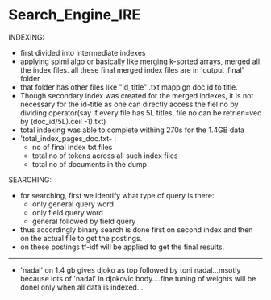 # Search_Engine_IRE

<!-- to do/points to think
- remove/ignore words/sentneces not visible in wiki webpage - like things inside double braces(only the last elemnt when split by '|' is meaningful). like for eg, "abc.jpg" is of no use. such are still present in text.

- why spimi - adv and other ways

- cleaning and processing of links and refs!

- last writing of file not happening when doing so from outside all classes. it happens when i do it  after encountering mediawiki as end element in the article handler class

- string + ko .join kro

- in ko slice se replace kro(if it is in the starting)

- some has "==References==","== References ==","===External Links===" etc - handled

- to remoove {{commons...}} in ref/links - currently handling this by only accepting those lines starting with '*' -->
  
INDEXING:
- first divided into intermediate indexes
- applying spimi algo or basically like merging k-sorted arrays, merged all the index files. all these final merged index files are in 'output_final' folder
- that folder has other files like "id_title" .txt mappign doc id to title. 
- Though secondary index was created for the merged indexes, it is not necessary for the id-title as one can directly access the fiel no by dividing operator(say if every file has 5L titles, file no can be retrien=ved by (doc_id/5L).ceil -1).txt)
- total indexing was able to complete withing 270s for the 1.4GB data  
- 'total_index_pages_doc.txt- : 
    - no of final index txt files
    - total no of tokens across all such index files
    - total no of documents in the dump

SEARCHING:
- for searching, first we identify what type of query is there:
    - only general query word
    - only field query word
    - general followed by field query
- thus accordingly binary search is done first on second index and then on the actual file to get the postings.
- on these postings tf-idf will be applied to get the final results.




-----------

- 'nadal' on 1.4 gb gives djoko as top followed by toni nadal...msotly because lots of 'nadal' in djokovic body....fine tuning of weights will be donel only when all data is indexed...